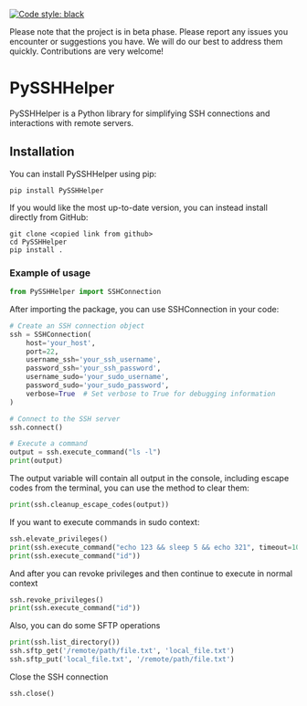 <!-- [![GitHub release (latest SemVer)](https://img.shields.io/github/v/release/xeonvs/PySSHHelper?logo=github)](https://github.com/xeonvs/PySSHHelper/releases) -->
<!-- [![Pypi_Version](https://img.shields.io/pypi/v/PySSHHelper.svg)](https://pypi.python.org/pypi/PySSHHelper) -->
[![Code style: black](https://img.shields.io/badge/code%20style-black-000000.svg)](https://github.com/psf/black)
<!-- [![Downloads](https://static.pepy.tech/personalized-badge/PySSHHelper?period=total&units=international_system&left_color=black&right_color=blue&left_text=Downloads)](https://pepy.tech/project/PySSHHelper) -->

Please note that the project is in beta phase. Please report any issues you encounter or suggestions you have. We will do our best to address them quickly. Contributions are very welcome!

# PySSHHelper
PySSHHelper is a Python library for simplifying SSH connections and interactions with remote servers.

## Installation
You can install PySSHHelper using pip:

```shell
pip install PySSHHelper
```

If you would like the most up-to-date version, you can instead install directly from GitHub:
```shell
git clone <copied link from github>
cd PySSHHelper
pip install .
```

### Example of usage
```python
from PySSHHelper import SSHConnection
```

After importing the package, you can use SSHConnection in your code:
```python
# Create an SSH connection object
ssh = SSHConnection(
    host='your_host',
    port=22,
    username_ssh='your_ssh_username',
    password_ssh='your_ssh_password',
    username_sudo='your_sudo_username',
    password_sudo='your_sudo_password',
    verbose=True  # Set verbose to True for debugging information
)

# Connect to the SSH server
ssh.connect()

# Execute a command
output = ssh.execute_command("ls -l")
print(output)
```

The output variable will contain all output in the console, including escape codes from the terminal, you can use the method to clear them:
```python
print(ssh.cleanup_escape_codes(output))
```

If you want to execute commands in sudo context:
```python
ssh.elevate_privileges()
print(ssh.execute_command("echo 123 && sleep 5 && echo 321", timeout=10))
print(ssh.execute_command("id"))
```

And after you can revoke privileges and then continue to execute in normal context
```python
ssh.revoke_privileges()
print(ssh.execute_command("id"))
```

Also, you can do some SFTP operations
```python
print(ssh.list_directory())
ssh.sftp_get('/remote/path/file.txt', 'local_file.txt')
ssh.sftp_put('local_file.txt', '/remote/path/file.txt')
```

Close the SSH connection
```python
ssh.close()
```
